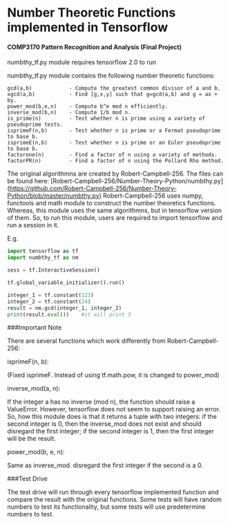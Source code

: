 # Number Theoretic Functions implemented in Tensorflow
#### COMP3170 Pattern Recognition and Analysis (Final Project)

numbthy\_tf.py module requires tensorflow 2.0 to run

numbthy\_tf.py module contains the following number theoretic functions:

    gcd(a,b)            - Compute the greatest common divisor of a and b.
    xgcd(a,b)           - Find [g,x,y] such that g=gcd(a,b) and g = ax + by.
    power_mod(b,e,n)    - Compute b^e mod n efficiently.
    inverse_mod(b,n)    - Compute 1/b mod n.
    is_prime(n)         - Test whether n is prime using a variety of pseudoprime tests.
    isprimeF(n,b)       - Test whether n is prime or a Fermat pseudoprime to base b.
    isprimeE(n,b)       - Test whether n is prime or an Euler pseudoprime to base b.
    factorone(n)        - Find a factor of n using a variety of methods.
    factorPR(n)         - Find a factor of n using the Pollard Rho method.

The original algorithmns are created by Robert-Campbell-256. The files can be found here:
[Robert-Campbell-256/Number-Theory-Python/numbthy.py]
(https://github.com/Robert-Campbell-256/Number-Theory-Python/blob/master/numbthy.py)
Robert-Campbell-256 uses numpy, functools and math module to construct the number theoretics functions. 
Whereas, this module uses the same algorithmns, but in tensorflow version of them. So, to run
this module, users are required to import tensorflow and run a session in it. 

E.g.
```python
import tensorflow as tf
import numbthy_tf as nm

sess = tf.InteractiveSession()

tf.global_variable_initializer().run()

integer_1 = tf.constant(123)
integer_2 = tf.constant(24)
result = nm.gcd(integer_1, integer_2)
print(result.eval())    #it will print 3
```

###Important Note

There are several functions which work differently from Robert-Campbell-256:

isprimeF(n, b):

(Fixed isprimeF. Instead of using tf.math.pow, it is changed to power\_mod)

inverse\_mod(a, n):

If the integer a has no inverse (mod n), the function should raise a ValueError. However, tensorflow does not seem to support
raising an error. So, how this module does is that it returns a tuple with two integers: if the second integer is 0, then the inverse\_mod does not exist and should disregard the first integer; if the second integer is 1, then the first integer will be the result.

power\_mod(b, e, n):

Same as inverse\_mod. disregard the first integer if the second is a 0.

###Test Drive

The test drive will run through every tensorflow implemented function and compare the result with the original functions.
Some tests will have random numbers to test its functionality, but some tests will use predetermine numbers to test.
